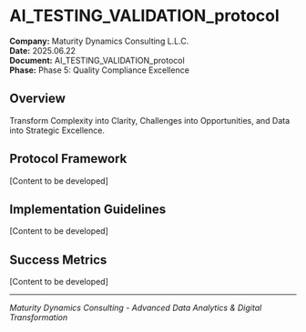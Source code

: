 ﻿# AI_TESTING_VALIDATION_protocol

**Company:** Maturity Dynamics Consulting L.L.C.  
**Date:** 2025.06.22  
**Document:** AI_TESTING_VALIDATION_protocol  
**Phase:** Phase 5: Quality Compliance Excellence  

## Overview
Transform Complexity into Clarity, Challenges into Opportunities, and Data into Strategic Excellence.

## Protocol Framework
[Content to be developed]

## Implementation Guidelines
[Content to be developed]

## Success Metrics
[Content to be developed]

---
*Maturity Dynamics Consulting - Advanced Data Analytics & Digital Transformation*
